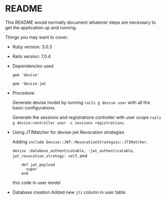 # README

This README would normally document whatever steps are necessary to get the
application up and running.

Things you may want to cover:

* Ruby version: 3.0.3

* Rails version: 7.0.4

* Dependencies used

  ```gem 'devise'```
  
  ```gem 'devise-jwt```

* Procedure:

  Generate devise model by running
   ```rails g devise user``` with all the basic configurations.
   
  Generate the sessions and registrations controller with user scope
   ```rails g devise:controller user -c sessions registrations```.
 
* Using JTIMatcher for devise-jwt Revocation strategies

  Adding ```include Devise::JWT::RevocationStrategies::JTIMatcher```.
  
  ```devise :database_authenticatable, :jwt_authenticatable, jwt_revocation_strategy: self```, and
  
  ```
      def jwt_payload
        super
      end
  ```
   this code in user model

* Database creation
  Added new ```jti``` column in user table.
